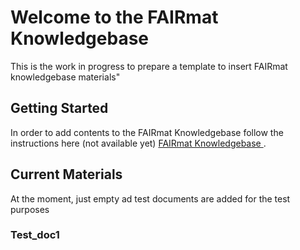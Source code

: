 # Welcome to the **FAIRmat Knowledgebase** 

This is the work in progress to prepare a template to insert FAIRmat knowledgebase materials"

## Getting Started

In order to add contents to the FAIRmat Knowledgebase follow the instructions here (not available yet) [FAIRmat Knowledgebase ](https://nomad-lab.eu/prod/v1.0/docs/plugins.html).

## Current Materials

At the moment, just empty ad test documents are added for the test purposes

### Test_doc1